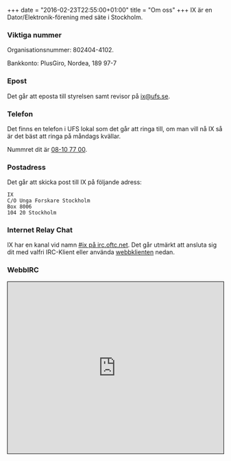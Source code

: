 +++
date = "2016-02-23T22:55:00+01:00"
title = "Om oss"
+++
IX är en Dator/Elektronik-förening med säte i Stockholm.

### Viktiga nummer
Organisationsnummer: 802404-4102.

Bankkonto: PlusGiro, Nordea, 189 97-7

### Epost
Det går att eposta till styrelsen samt revisor på [ix@ufs.se](mailto:ix@ufs.se).

### Telefon
Det finns en telefon i UFS lokal som det går att ringa till, om man vill nå IX
så är det bäst att ringa på måndags kvällar.

Nummret dit är [08-10 77 00](tel:+468-10-77-00).

### Postadress
Det går att skicka post till IX på följande adress:
```
IX
C/O Unga Forskare Stockholm
Box 8006
104 20 Stockholm
```

### Internet Relay Chat
IX har en kanal vid namn [#ix på irc.oftc.net](irc://irc.oftc.net/ix). Det går
utmärkt att ansluta sig dit med valfri IRC-Klient eller använda <a href="https://webchat.oftc.net/?channels=ix" target="_blank">webbklienten</a>
nedan.

### WebbIRC
<iframe src="https://webchat.oftc.net/?channels=ix" style="border: 1px solid black; width: 100%; height: 400px;"></iframe>
